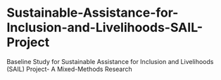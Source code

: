 # Sustainable-Assistance-for-Inclusion-and-Livelihoods-SAIL-Project
Baseline Study for Sustainable Assistance for Inclusion and Livelihoods (SAIL) Project- A Mixed-Methods Research
